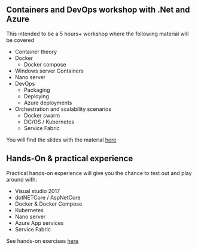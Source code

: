 ## Containers and DevOps workshop with .Net and Azure

This intended to be a 5 hours+ workshop where the following material will be covered 

 - Container theory
 - Docker
    - Docker compose
 - Windows server Containers 
 - Nano server
 - DevOps
    - Packaging
    - Deploying
    - Azure deployments    
 - Orchestration and scalability scenarios
    - Docker swarm
    - DC/OS / Kubernetes
    - Service Fabric

You will find the slides with the material <a href="container-workshop-material.pptx">here</a>

## Hands-On & practical experience
Practical hands-on experience will give you the chance to test out and play around with: 

  - Visual studio 2017
  - dotNETCore / AspNetCore
  - Docker & Docker Compose
  - Kubernetes
  - Nano server
  - Azure App services
  - Service Fabric

See hands-on exercises <a href="hands-on/start.md">here</a>
    
